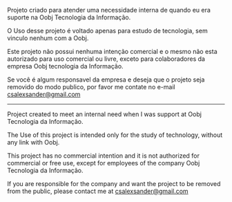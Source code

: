 Projeto criado para atender uma necessidade interna de quando eu era suporte na Oobj Tecnologia da Informação.

O Uso desse projeto é voltado apenas para estudo de tecnologia, sem vinculo nenhum com a Oobj.

Este projeto não possui nenhuma intenção comercial e o mesmo não esta autorizado para uso comercial ou livre, exceto para colaboradores da empresa Oobj tecnologia da Informação.

Se você é algum responsavel da empresa e deseja que o projeto seja removido do modo publico, por favor me contate no e-mail csalexsander@gmail.com

-----------------------------------------------------------------------------------------------------------------------------------------------------------------------------

Project created to meet an internal need when I was support at Oobj Tecnologia da Informação.

The Use of this project is intended only for the study of technology, without any link with Oobj.

This project has no commercial intention and it is not authorized for commercial or free use, except for employees of the company Oobj Tecnologia da Informação.

If you are responsible for the company and want the project to be removed from the public, please contact me at csalexsander@gmail.com
